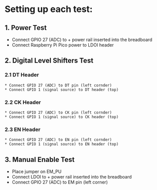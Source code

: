 # Setting up each test:
## 1. Power Test 
  - Connect GPIO 27 (ADC) to + power rail inserted into the breadboard
  - Connect Raspberry Pi Pico power to LDOI header 

## 2. Digital Level Shifters Test 
### 2.1 DT Header 
    * Connect GPIO 27 (ADC) to DT pin (left cornder)
    * Connect GPIO 1 (signal source) to DT header (top) 
### 2.2 CK Header 
    * Connect GPIO 27 (ADC) to CK pin (left cornder)
    * Connect GPIO 1 (signal source) to CK header (top) 
### 2.3 EN Header 
    * Connect GPIO 27 (ADC) to EN pin (left cornder)
    * Connect GPIO 1 (signal source) to EN header (top) 

## 3. Manual Enable Test 
  - Place jumper on EM_PU 
  - Connect LDOI to + power rail inserted into the breadboard
  - Connect GPIO 27 (ADC) to EM pin (left corner) 
